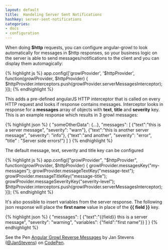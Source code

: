 ```yaml
---
layout: default
title:  Handeling Server Sent Notifications
hashkey: server-sent-notifications
categories:
- docs
- configuration
---
```


<div class="row">
  <div class="col-md-6">
    <p>When doing <strong>$http</strong> requests, you can configure angular-growl to look automatically for messages in $http responses,
    so your business logic on the server is able to send messages/notifications to the client and you can display them automagically:</p>
{% highlight js %}
app.config(['growlProvider', '$httpProvider', function(growlProvider, $httpProvider) {
  $httpProvider.interceptors.push(growlProvider.serverMessagesInterceptor);
}]);
{% endhighlight %}

<p>This adds a pre-defined angularJS HTTP interceptor that is called on every HTTP request and looks if response contains messages.
Interceptor looks in response for a <strong>messages</strong> array of objects with <strong>text</strong>, <strong>title</strong> and <strong>severity</strong> key.
This is an example response which results in 3 growl messages:</p>

{% highlight json %}
{
  "someOtherData": {...},
  "messages": [
    {"text":"this is a server message", "severity": "warn"},
    {"text":"this is another server message", "severity": "info"},
    {"text":"and another", "severity": "error", "title" : "Server side errors!"}
  ]
}
{% endhighlight %}

<p>The default message, text, severity and title key can be configured</p>

{% highlight js %}
app.config(["growlProvider", "$httpProvider", function(growlProvider, $httpProvider) {
    growlProvider.messagesKey("my-messages");
    growlProvider.messageTextKey("message-text");
    growlProvider.messageTitleKey("message-title");
    growlProvider.messageSeverityKey("severity-level");
    $httpProvider.interceptors.push(growlProvider.serverMessagesInterceptor);
}]);
{% endhighlight %}

<p>It's also possible to insert variables from the server response. The following json response will place the <strong>first name</strong> value
  in place of the <strong>{{ field }}</strong> key.</p>
{% highlight json %}
{
  "messages": [
    {"text":"{{field}} this is a server message", "severity": "warning",  "variables": {"field":"first name"}}
  ]
}
{% endhighlight %}

  </div>
  <div class="col-md-6">
    <p data-height="268" data-theme-id="0" data-slug-hash="GFKHd" data-default-tab="result" class='codepen'>See the Pen <a href='http://codepen.io/JanStevens/pen/GFKHd/'>Angular Growl Reverse Messages</a> by Jan Stevens (<a href='http://codepen.io/JanStevens'>@JanStevens</a>) on <a href='http://codepen.io'>CodePen</a>.</p>
  </div>
</div>
